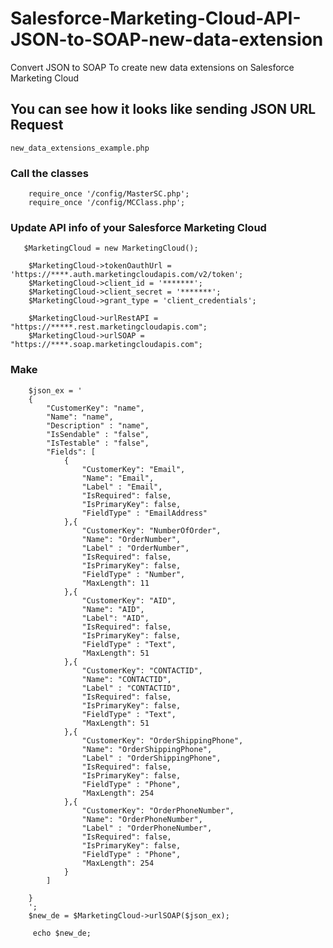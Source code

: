 # Salesforce-Marketing-Cloud-API-JSON-to-SOAP-new-data-extension
Convert JSON to SOAP To create new data extensions on Salesforce Marketing Cloud
## You can see how it looks like sending JSON URL Request
``` new_data_extensions_example.php ```
### Call the classes

```
    require_once '/config/MasterSC.php';
    require_once '/config/MCClass.php';
```

### Update API info of your Salesforce Marketing Cloud
```
   $MarketingCloud = new MarketingCloud();

    $MarketingCloud->tokenOauthUrl = 'https://****.auth.marketingcloudapis.com/v2/token'; 
    $MarketingCloud->client_id = '*******';
    $MarketingCloud->client_secret = '*******';
    $MarketingCloud->grant_type = 'client_credentials';

    $MarketingCloud->urlRestAPI = "https://*****.rest.marketingcloudapis.com";
    $MarketingCloud->urlSOAP = "https://****.soap.marketingcloudapis.com";
```

### Make 

```
    $json_ex = '
    {
        "CustomerKey": "name",
        "Name": "name",
        "Description" : "name",
        "IsSendable" : "false",
        "IsTestable" : "false",
        "Fields": [
            {
                "CustomerKey": "Email",
                "Name": "Email",
                "Label" : "Email",
                "IsRequired": false,
                "IsPrimaryKey": false,
                "FieldType" : "EmailAddress"
            },{
                "CustomerKey": "NumberOfOrder",
                "Name": "OrderNumber",
                "Label" : "OrderNumber",
                "IsRequired": false,
                "IsPrimaryKey": false,
                "FieldType" : "Number",
                "MaxLength": 11
            },{
                "CustomerKey": "AID",
                "Name": "AID",
                "Label": "AID",
                "IsRequired": false,
                "IsPrimaryKey": false,
                "FieldType" : "Text",
                "MaxLength": 51
            },{
                "CustomerKey": "CONTACTID",
                "Name": "CONTACTID",
                "Label" : "CONTACTID",
                "IsRequired": false,
                "IsPrimaryKey": false,
                "FieldType" : "Text",
                "MaxLength": 51
            },{
                "CustomerKey": "OrderShippingPhone",
                "Name": "OrderShippingPhone",
                "Label" : "OrderShippingPhone",
                "IsRequired": false,
                "IsPrimaryKey": false,
                "FieldType" : "Phone",
                "MaxLength": 254
            },{
                "CustomerKey": "OrderPhoneNumber",
                "Name": "OrderPhoneNumber",
                "Label" : "OrderPhoneNumber",
                "IsRequired": false,
                "IsPrimaryKey": false,
                "FieldType" : "Phone",
                "MaxLength": 254
            }
        ]
        
    }
    ';
    $new_de = $MarketingCloud->urlSOAP($json_ex);

     echo $new_de;
```
